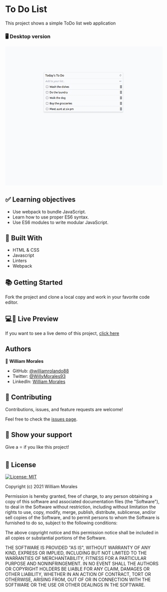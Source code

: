 # To Do List

<!-- Include a paragraph of the app -->

This project shows a simple ToDo list web application

### 🖥️ Desktop version

![Desktop version](./src/screenshot.png)

<!-- ### 📱 Mobile version -->

<!-- Include some screenshots of mobile version -->

## ✅ Learning objectives

- Use webpack to bundle JavaScript.
- Learn how to use proper ES6 syntax.
- Use ES6 modules to write modular JavaScript.

## 🧩 Built With

- HTML & CSS
- Javascript
- Linters
- Webpack

## 📚 Getting Started

Fork the project and clone a local copy and work in your favorite code editor.

<!--
### Prerequisites

For this project to run you will need the following tools:

- requisite

### Setup

Fork a copy to your repository

### Install

Follow the installation guidelines for:

-requisite

### Usage

You can work in your favorite Code Editor -->

## 💻📱 Live Preview

<!-- There is no Live Demo available at the moment -->

If you want to see a live demo of this project, [click here](https://williamrolando88.github.io/ToDo-list/)

## Authors

👤 **William Morales**

- GitHub: [@williamrolando88](https://github.com/williamrolando88)
- Twitter: [@WillyMorales93](https://twitter.com/WillyMorales93)
- LinkedIn: [William Morales](https://www.linkedin.com/in/william-morales-palma/)

## 🤝 Contributing

Contributions, issues, and feature requests are welcome!

Feel free to check the [issues page](../../issues).

## 👏 Show your support

Give a ⭐️ if you like this project!

<!-- ## 👍 Credits -->

<!--
GUI & Graphic Design: Cindy Shin

- Behance: [Cindy Shin](https://www.behance.net/adagio07)
-->

## 📝 License

[![License: MIT](https://img.shields.io/badge/License-MIT-yellow.svg)](https://opensource.org/licenses/MIT)

Copyright (c) 2021 William Morales

Permission is hereby granted, free of charge, to any person obtaining a copy of this software and associated documentation files (the "Software"), to deal in the Software without restriction, including without limitation the rights to use, copy, modify, merge, publish, distribute, sublicense, and/or sell copies of the Software, and to permit persons to whom the Software is furnished to do so, subject to the following conditions:

The above copyright notice and this permission notice shall be included in all copies or substantial portions of the Software.

THE SOFTWARE IS PROVIDED "AS IS", WITHOUT WARRANTY OF ANY KIND, EXPRESS OR IMPLIED, INCLUDING BUT NOT LIMITED TO THE WARRANTIES OF MERCHANTABILITY, FITNESS FOR A PARTICULAR PURPOSE AND NONINFRINGEMENT. IN NO EVENT SHALL THE AUTHORS OR COPYRIGHT HOLDERS BE LIABLE FOR ANY CLAIM, DAMAGES OR OTHER LIABILITY, WHETHER IN AN ACTION OF CONTRACT, TORT OR OTHERWISE, ARISING FROM, OUT OF OR IN CONNECTION WITH THE SOFTWARE OR THE USE OR OTHER DEALINGS IN THE SOFTWARE.
